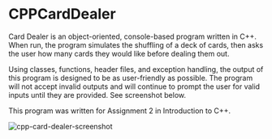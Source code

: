 # CPPCardDealer
Card Dealer is an object-oriented, console-based program written in C++. When run, the program simulates the shuffling of a deck of cards,
then asks the user how many cards they would like before dealing them out.

Using classes, functions, header files, and exception handling, the output of this program is designed to be as user-friendly as possible.
The program will not accept invalid outputs and will continue to prompt the user for valid inputs until they are provided.
See screenshot below.

This program was written for Assignment 2 in Introduction to C++.

![cpp-card-dealer-screenshot](https://user-images.githubusercontent.com/82720132/212562871-2ae2bc5b-e32e-4cc3-8199-2899213df3d2.jpg)
